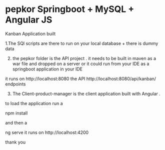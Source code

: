 # pepkor Springboot + MySQL + Angular JS
Kanban Application built 

1.The SQl scripts are there to run on your local database + there is dummy data

2. the pepkor folder is the API project . it needs to be built in maven as a war file and dropped on a server or it could run from your IDE
as a springboot application in your IDE 

it runs on http://localhost:8080
the API  http://localhost:8080/api/kanban/ endpoints

3. The Client-product-manager is the client application built with Angular .

to load the application run a 

npm install

and then a

ng serve 
it runs on http://localhost:4200

thank you 
